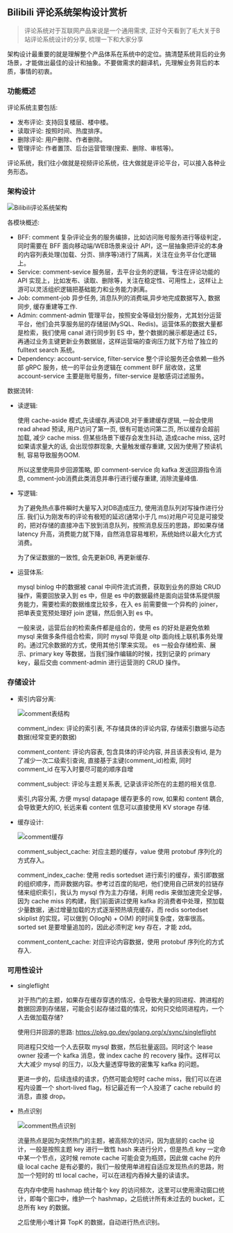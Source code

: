 ## Bilibili 评论系统架构设计赏析

> 评论系统对于互联网产品来说是一个通用需求, 正好今天看到了毛大关于B站评论系统设计的分享, 梳理一下和大家分享

架构设计最重要的就是理解整个产品体系在系统中的定位。搞清楚系统背后的业务场景，才能做出最佳的设计和抽象。不要做需求的翻译机，先理解业务背后的本质，事情的初衷。

### 功能概述
评论系统主要包括:
- 发布评论: 支持回复楼层、楼中楼。
- 读取评论: 按照时间、热度排序。
- 删除评论: 用户删除、作者删除。
- 管理评论: 作者置顶、后台运营管理(搜索、删除、审核等)。

评论系统，我们往小做就是视频评论系统，往大做就是评论平台，可以接入各种业务形态。

### 架构设计
![Bilibili评论系统架构](../assets/architecture/comment.png ':size=700')

各模块概述:
- BFF: comment
    复杂评论业务的服务编排，比如访问账号服务进行等级判定，同时需要在 BFF 面向移动端/WEB场景来设计 API，这一层抽象把评论的本身的内容列表处理(加载、分页、排序等)进行了隔离，关注在业务平台化逻辑上。
- Service: comment-sevice
    服务层，去平台业务的逻辑，专注在评论功能的 API 实现上，比如发布、读取、删除等，关注在稳定性、可用性上，这样让上游可以灵活组织逻辑把基础能力和业务能力剥离。
- Job: comment-job
    异步任务, 消息队列的消费端,异步地完成数据写入, 数据同步, 缓存重建等工作.
- Admin: comment-admin
    管理平台，按照安全等级划分服务，尤其划分运营平台，他们会共享服务层的存储层(MySQL、Redis)。运营体系的数据大量都是检索，我们使用 canal 进行同步到 ES 中，整个数据的展示都是通过 ES，再通过业务主键更新业务数据层，这样运营端的查询压力就下方给了独立的 fulltext search 系统。
- Dependency: account-service, filter-service
    整个评论服务还会依赖一些外部 gRPC 服务，统一的平台业务逻辑在 comment BFF 层收敛，这里 account-service 主要是账号服务，filter-service 是敏感词过滤服务。

数据流转:

- 读逻辑:
   
   使用 cache-aside 模式,先读缓存,再读DB,对于重建缓存逻辑, 一般会使用 read ahead 预读, 用户访问了第一页, 很有可能访问第二页, 所以缓存会超前加载, 减少 cache miss. 但某些场景下缓存会发生抖动, 造成cache miss, 这时如果请求量大的话, 会出现惊群现象, 大量触发缓存重建, 又因为使用了预读机制, 容易导致服务OOM.
   
   所以这里使用异步回源策略, 即 comment-service 向 kafka 发送回源指令消息, comment-job消费此类消息并串行进行缓存重建, 消除流量峰值.

- 写逻辑:
    
    为了避免热点事件瞬时大量写入对DB造成压力, 使用消息队列对写操作进行分压. 我们认为刚发布的评论有极短的延迟(通常小于几 ms)对用户可见是可接受的，把对存储的直接冲击下放到消息队列，按照消息反压的思路，即如果存储 latency 升高，消费能力就下降，自然消息容易堆积，系统始终以最大化方式消费。
    
    为了保证数据的一致性, 会先更新DB, 再更新缓存.

- 运营体系:

    mysql binlog 中的数据被 canal 中间件流式消费，获取到业务的原始 CRUD 操作，需要回放录入到 es 中，但是 es 中的数据最终是面向运营体系提供服务能力，需要检索的数据维度比较多，在入 es 前需要做一个异构的 joiner，把单表变宽预处理好 join 逻辑，然后倒入到 es 中。

    一般来说，运营后台的检索条件都是组合的，使用 es 的好处是避免依赖 mysql 来做多条件组合检索，同时 mysql 毕竟是 oltp 面向线上联机事务处理的。通过冗余数据的方式，使用其他引擎来实现。
    es 一般会存储检索、展示、primary key 等数据，当我们操作编辑的时候，找到记录的 primary key，最后交由 comment-admin 进行运营测的 CRUD 操作。

### 存储设计

- 索引内容分离:

    ![comment表结构](../assets/architecture/comment-table.png ':size=400')

    comment_index: 评论的索引表, 不存储具体的评论内容, 存储索引数据与动态数据(经常变更的数据)

    comment_content: 评论内容表, 包含具体的评论内容, 并且该表没有id, 是为了减少一次二级索引查询, 直接基于主键(comment_id)检索, 同时 comment_id 在写入时要尽可能的顺序自增

    comment_subject: 评论与主题关系表, 记录该评论所在的主题的相关信息.

    索引,内容分离, 方便 mysql datapage 缓存更多的 row, 如果和 content 耦合, 会导致更大的IO, 长远来看 content 信息可以直接使用 KV storage 存储.

- 缓存设计:

    ![comment缓存](../assets/architecture/comment-cache.png ':size=400')

    comment_subject_cache: 对应主题的缓存，value 使用 protobuf 序列化的方式存入。

    comment_index_cache: 使用 redis sortedset 进行索引的缓存，索引即数据的组织顺序，而非数据内容。参考过百度的贴吧，他们使用自己研发的拉链存储来组织索引，我认为 mysql 作为主力存储，利用 redis 来做加速完全足够，因为 cache miss 的构建，我们前面讲过使用 kafka 的消费者中处理，预加载少量数据，通过增量加载的方式逐渐预热填充缓存，而 redis sortedset skiplist 的实现，可以做到 O(logN) + O(M) 的时间复杂度，效率很高。sorted set 是要增量追加的，因此必须判定 key 存在，才能 zdd。

    comment_content_cache: 对应评论内容数据，使用 protobuf 序列化的方式存入.

### 可用性设计

- singleflight

    对于热门的主题，如果存在缓存穿透的情况，会导致大量的同进程、跨进程的数据回源到存储层，可能会引起存储过载的情况，如何只交给同进程内，一个人去做加载存储?

    使用归并回源的思路: https://pkg.go.dev/golang.org/x/sync/singleflight

    同进程只交给一个人去获取 mysql 数据，然后批量返回。同时这个 lease owner 投递一个 kafka 消息，做 index cache 的 recovery 操作。这样可以大大减少 mysql 的压力，以及大量透穿导致的密集写 kafka 的问题。

    更进一步的，后续连续的请求，仍然可能会短时 cache miss，我们可以在进程内设置一个 short-lived flag，标记最近有一个人投递了 cache rebuild 的消息，直接 drop。

- 热点识别

    ![comment热点识别](../assets/architecture/comment-hotscan.png ':size=400')

    流量热点是因为突然热门的主题，被高频次的访问，因为底层的 cache 设计，一般是按照主题 key 进行一致性 hash 来进行分片，但是热点 key 一定命中某一个节点，这时候 remote cache 可能会变为瓶颈，因此做 cache 的升级 local cache 是有必要的，我们一般使用单进程自适应发现热点的思路，附加一个短时的 ttl local cache，可以在进程内吞掉大量的读请求。

    在内存中使用 hashmap 统计每个 key 的访问频次，这里可以使用滑动窗口统计，即每个窗口中，维护一个 hashmap，之后统计所有未过去的 bucket，汇总所有 key 的数据。

    之后使用小堆计算 TopK 的数据，自动进行热点识别。

